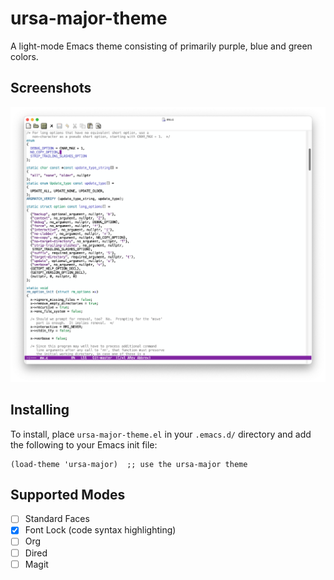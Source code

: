 # ursa-major-theme
A light-mode Emacs theme consisting of primarily purple, blue and green colors.

## Screenshots
![Colors in a large C program.](/screenshots/c-screenshot.png)

## Installing
To install, place `ursa-major-theme.el` in your `.emacs.d/` directory and add
the following to your Emacs init file:

```
(load-theme 'ursa-major)  ;; use the ursa-major theme
```

## Supported Modes
 - [ ] Standard Faces
 - [x] Font Lock (code syntax highlighting)
 - [ ] Org
 - [ ] Dired
 - [ ] Magit